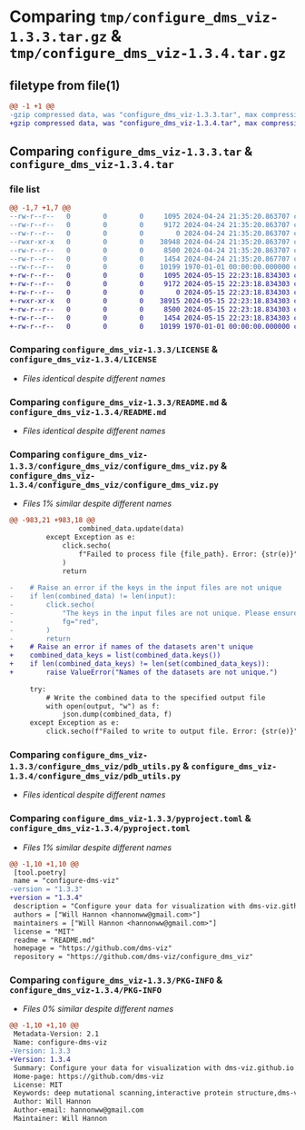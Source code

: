 # Comparing `tmp/configure_dms_viz-1.3.3.tar.gz` & `tmp/configure_dms_viz-1.3.4.tar.gz`

## filetype from file(1)

```diff
@@ -1 +1 @@
-gzip compressed data, was "configure_dms_viz-1.3.3.tar", max compression
+gzip compressed data, was "configure_dms_viz-1.3.4.tar", max compression
```

## Comparing `configure_dms_viz-1.3.3.tar` & `configure_dms_viz-1.3.4.tar`

### file list

```diff
@@ -1,7 +1,7 @@
--rw-r--r--   0        0        0     1095 2024-04-24 21:35:20.863707 configure_dms_viz-1.3.3/LICENSE
--rw-r--r--   0        0        0     9172 2024-04-24 21:35:20.863707 configure_dms_viz-1.3.3/README.md
--rw-r--r--   0        0        0        0 2024-04-24 21:35:20.863707 configure_dms_viz-1.3.3/configure_dms_viz/__init__.py
--rwxr-xr-x   0        0        0    38948 2024-04-24 21:35:20.863707 configure_dms_viz-1.3.3/configure_dms_viz/configure_dms_viz.py
--rw-r--r--   0        0        0     8500 2024-04-24 21:35:20.863707 configure_dms_viz-1.3.3/configure_dms_viz/pdb_utils.py
--rw-r--r--   0        0        0     1454 2024-04-24 21:35:20.867707 configure_dms_viz-1.3.3/pyproject.toml
--rw-r--r--   0        0        0    10199 1970-01-01 00:00:00.000000 configure_dms_viz-1.3.3/PKG-INFO
+-rw-r--r--   0        0        0     1095 2024-05-15 22:23:18.834303 configure_dms_viz-1.3.4/LICENSE
+-rw-r--r--   0        0        0     9172 2024-05-15 22:23:18.834303 configure_dms_viz-1.3.4/README.md
+-rw-r--r--   0        0        0        0 2024-05-15 22:23:18.834303 configure_dms_viz-1.3.4/configure_dms_viz/__init__.py
+-rwxr-xr-x   0        0        0    38915 2024-05-15 22:23:18.834303 configure_dms_viz-1.3.4/configure_dms_viz/configure_dms_viz.py
+-rw-r--r--   0        0        0     8500 2024-05-15 22:23:18.834303 configure_dms_viz-1.3.4/configure_dms_viz/pdb_utils.py
+-rw-r--r--   0        0        0     1454 2024-05-15 22:23:18.834303 configure_dms_viz-1.3.4/pyproject.toml
+-rw-r--r--   0        0        0    10199 1970-01-01 00:00:00.000000 configure_dms_viz-1.3.4/PKG-INFO
```

### Comparing `configure_dms_viz-1.3.3/LICENSE` & `configure_dms_viz-1.3.4/LICENSE`

 * *Files identical despite different names*

### Comparing `configure_dms_viz-1.3.3/README.md` & `configure_dms_viz-1.3.4/README.md`

 * *Files identical despite different names*

### Comparing `configure_dms_viz-1.3.3/configure_dms_viz/configure_dms_viz.py` & `configure_dms_viz-1.3.4/configure_dms_viz/configure_dms_viz.py`

 * *Files 1% similar despite different names*

```diff
@@ -983,21 +983,18 @@
                 combined_data.update(data)
         except Exception as e:
             click.secho(
                 f"Failed to process file {file_path}. Error: {str(e)}", fg="red"
             )
             return
 
-    # Raise an error if the keys in the input files are not unique
-    if len(combined_data) != len(input):
-        click.secho(
-            "The keys in the input files are not unique. Please ensure that the keys are unique.",
-            fg="red",
-        )
-        return
+    # Raise an error if names of the datasets aren't unique
+    combined_data_keys = list(combined_data.keys())
+    if len(combined_data_keys) != len(set(combined_data_keys)):
+        raise ValueError("Names of the datasets are not unique.")
 
     try:
         # Write the combined data to the specified output file
         with open(output, "w") as f:
             json.dump(combined_data, f)
     except Exception as e:
         click.secho(f"Failed to write to output file. Error: {str(e)}", fg="red")
```

### Comparing `configure_dms_viz-1.3.3/configure_dms_viz/pdb_utils.py` & `configure_dms_viz-1.3.4/configure_dms_viz/pdb_utils.py`

 * *Files identical despite different names*

### Comparing `configure_dms_viz-1.3.3/pyproject.toml` & `configure_dms_viz-1.3.4/pyproject.toml`

 * *Files 1% similar despite different names*

```diff
@@ -1,10 +1,10 @@
 [tool.poetry]
 name = "configure-dms-viz"
-version = "1.3.3"
+version = "1.3.4"
 description = "Configure your data for visualization with dms-viz.github.io"
 authors = ["Will Hannon <hannonww@gmail.com>"]
 maintainers = ["Will Hannon <hannonww@gmail.com>"]
 license = "MIT"
 readme = "README.md"
 homepage = "https://github.com/dms-viz"
 repository = "https://github.com/dms-viz/configure_dms_viz"
```

### Comparing `configure_dms_viz-1.3.3/PKG-INFO` & `configure_dms_viz-1.3.4/PKG-INFO`

 * *Files 0% similar despite different names*

```diff
@@ -1,10 +1,10 @@
 Metadata-Version: 2.1
 Name: configure-dms-viz
-Version: 1.3.3
+Version: 1.3.4
 Summary: Configure your data for visualization with dms-viz.github.io
 Home-page: https://github.com/dms-viz
 License: MIT
 Keywords: deep mutational scanning,interactive protein structure,dms-viz,dms,protein
 Author: Will Hannon
 Author-email: hannonww@gmail.com
 Maintainer: Will Hannon
```

